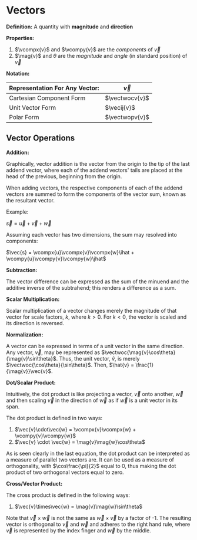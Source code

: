 # Vectors

**Definition:** A quantity with **magnitude** and **direction**

**Properties:**

1. $\vcompx{v}$ and $\vcompy{v}$ are the _components_ of $\vec{v}$
2. $\mag{v}$ and $\theta$ are the _magnitude_ and _angle_ (in standard position) of $\vec{v}$

**Notation:**

| Representation For Any Vector: | $\vec{v}$      |
| ------------------------------ | -------------- |
| Cartesian Component Form       | $\vectwocv{v}$ |
| Unit Vector Form               | $\vecij{v}$    |
| Polar Form                     | $\vectwopv{v}$ |

## Vector Operations

**Addition:**

Graphically, vector addition is the vector from the origin to the tip of the last addend vector, where each of the addend vectors' tails are placed at the head of the previous, beginning from the origin.

When adding vectors, the respective components of each of the addend vectors are summed to form the components of the vector sum, known as the resultant vector.

Example:

$\vec{s} = \vec{u} + \vec{v} + \vec{w}$

Assuming each vector has two dimensions, the sum may resolved into components:

$\vec{s} = \vcompx{u}\vcompx{v}\vcompx{w}\ihat + \vcompy{u}\vcompy{v}\vcompy{w}\jhat$

**Subtraction:**

The vector difference can be expressed as the sum of the minuend and the additive inverse of the subtrahend; this renders a difference as a sum.

**Scalar Multiplication:**

Scalar multiplication of a vector changes merely the magnitude of that vector for scale factors, $k$, where $k > 0$. For $k < 0$, the vector is scaled and its direction is reversed.

**Normalization:**

A vector can be expressed in terms of a unit vector in the same direction. Any vector, $\vec{v}$, may be represented as $\vectwoc{\mag{v}\cos\theta}{\mag{v}\sin\theta}$. Thus, the unit vector, $\hat{v}$, is merely $\vectwoc{\cos\theta}{\sin\theta}$. Then, $\hat{v} = \frac{1}{\mag{v}}\vec{v}$.

**Dot/Scalar Product:**

Intuitively, the dot product is like projecting a vector, $\vec{v}$ onto another, $\vec{w}$ and then scaling $\vec{v}$ in the direction of $\vec{w}$ as if $\vec{w}$ is a unit vector in its span.

The dot product is defined in two ways:

1. $\vec{v}\cdot\vec{w} = \vcompx{v}\vcompx{w} + \vcompy{v}\vcompy{w}$
2. $\vec{v} \cdot \vec{w} = \mag{v}\mag{w}\cos\theta$

As is seen clearly in the last equation, the dot product can be interpreted as a measure of parallel two vectors are. It can be used as a measure of orthogonality, with $\cos\frac{\pi}{2}$ equal to 0, thus making the dot product of two orthogonal vectors equal to zero.

**Cross/Vector Product:**

The cross product is defined in the following ways:

1. $\vec{v}\times\vec{w} = \mag{v}\mag{w}\sin\theta$

Note that $\vec{v}\times\vec{w}$ is not the same as $\vec{w}\times\vec{v}$ by a factor of -1. The resulting vector is orthogonal to $\vec{v}$ and $\vec{w}$ and adheres to the right hand rule, where $\vec{v}$ is represented by the index finger and $\vec{w}$ by the middle.
